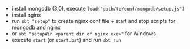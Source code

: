 - install mongodb (3.0), execute `load("path/to/conf/mongodb/setup.js")`
- install nginx
- run `sbt "setup"` to create nginx conf file + start and stop scripts for mongodb and nginx
- or `sbt "setupWin <parent dir of nginx.exe>"` for Windows
- execute `start` (or `start.bat`) and run `sbt run`